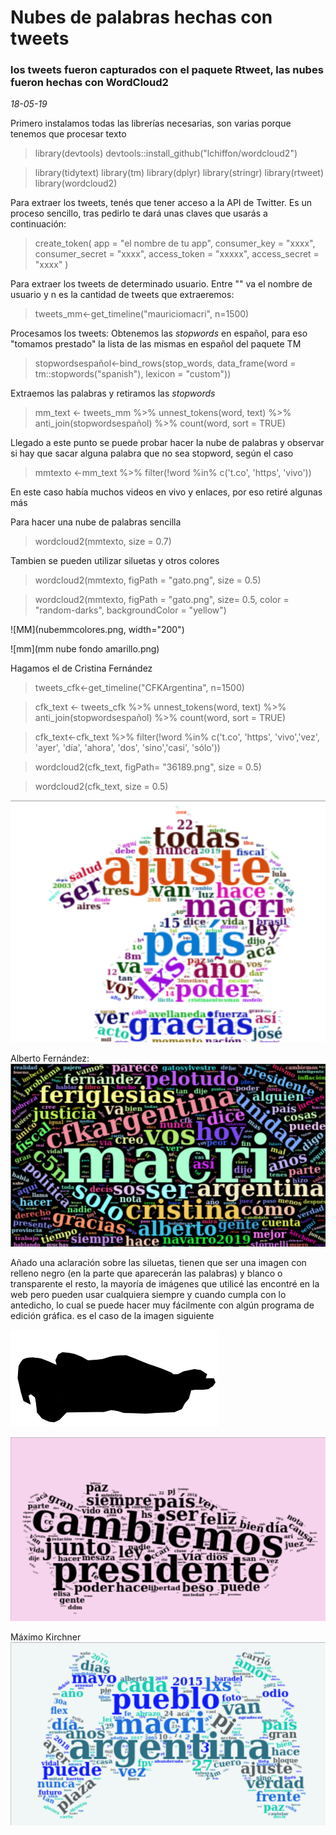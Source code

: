 # Nubes de palabras hechas con tweets
### los tweets fueron capturados con el paquete Rtweet, las nubes fueron hechas con WordCloud2
*18-05-19*

Primero instalamos todas las librerías necesarias, son varias porque tenemos que procesar texto
>library(devtools)
devtools::install_github("lchiffon/wordcloud2")

>library(tidytext)
library(tm)
library(dplyr)
library(stringr)
library(rtweet)
library(wordcloud2)

Para extraer los tweets, tenés que tener acceso a la API de Twitter. Es un proceso sencillo, tras pedirlo te dará unas claves que usarás a continuación:
>create_token(
  app = "el nombre de tu app",
  consumer_key = "xxxx",
  consumer_secret = "xxxx",
  access_token = "xxxxx",
  access_secret = "xxxx"
)

Para extraer los tweets de determinado usuario. Entre "" va el nombre de usuario y n es la cantidad de tweets que extraeremos:
>tweets_mm<-get_timeline("mauriciomacri", n=1500)


Procesamos los tweets: 
 Obtenemos las *stopwords* en español, para eso "tomamos prestado" la lista de las mismas en español del paquete TM 
>stopwordsespañol<-bind_rows(stop_words,
                            data_frame(word = tm::stopwords("spanish"),
                            lexicon = "custom"))

Extraemos las palabras y retiramos las *stopwords*
>mm_text <- tweets_mm %>% 
  unnest_tokens(word, text) %>%
  anti_join(stopwordsespañol) %>%
  count(word, sort = TRUE)
 
Llegado a este punto se puede probar hacer la nube de palabras y observar si hay que sacar alguna palabra que no sea stopword, según el caso
>mmtexto <-mm_text %>%
  filter(!word %in% c('t.co', 'https', 'vivo'))

En este caso había muchos videos en vivo y enlaces, por eso retiré algunas más

Para hacer una nube de palabras sencilla
>wordcloud2(mmtexto, size = 0.7)

Tambien se pueden utilizar siluetas y otros colores 
>wordcloud2(mmtexto, figPath = "gato.png", size = 0.5)

>wordcloud2(mmtexto, figPath = "gato.png", size= 0.5, color = "random-darks", backgroundColor = "yellow")

![MM](nubemmcolores.png, width="200") 

![mm](mm nube fondo amarillo.png)

Hagamos el de Cristina Fernández
>tweets_cfk<-get_timeline("CFKArgentina", n=1500)

>cfk_text <- tweets_cfk %>% 
  unnest_tokens(word, text) %>%
  anti_join(stopwordsespañol) %>%
  count(word, sort = TRUE)

 >cfk_text<-cfk_text %>%
  filter(!word %in% c('t.co', 'https', 'vivo','vez', 'ayer', 'día', 'ahora', 'dos', 'sino','casi', 'sólo'))

>wordcloud2(cfk_text, figPath= "36189.png", size = 0.5)

>wordcloud2(cfk_text, size = 0.5)

![CFK](CFK-silueta.png)

Alberto Fernández:
![AF](albertofernandeztw.png)

Añado una aclaración sobre las siluetas, tienen que ser una imagen con relleno negro (en la parte que aparecerán las palabras) y blanco o transparente el resto, la mayoría de imágenes que utilicé las encontré en la web pero pueden usar cualquiera siempre y cuando cumpla con lo antedicho, lo cual se puede hacer muy fácilmente con algún programa de edición gráfica. es el caso de la imagen siguiente

![LilitaBN](lilita1111.png)

![Lilitawordcloud](nubelilita.png)

Máximo Kirchner
![Maximo](nubejoystickMK.png)

